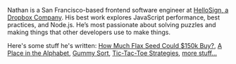 Nathan is a San Francisco-based frontend software engineer at [HelloSign, a Dropbox Company](https://hellosign.com). His best work explores JavaScript performance, best practices, and Node.js. He’s most passionate about solving puzzles and making things that other developers use to make things.

Here's some stuff he's written: [How Much Flax Seed Could $150k Buy?](/how-much-flax-seed-could-150k-buy), [A Place in the Alphabet](/a-place-in-the-alphabet), [Gummy Sort](/gummy-sort), [Tic-Tac-Toe Strategies](/tic-tac-toe-strategies), [more stuff…](/stuff)
